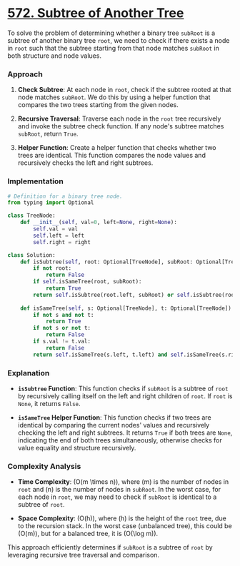 # [572. Subtree of Another Tree](https://leetcode.com/problems/subtree-of-another-tree/description/)

To solve the problem of determining whether a binary tree `subRoot` is a subtree of another binary tree `root`, we need to check if there exists a node in `root` such that the subtree starting from that node matches `subRoot` in both structure and node values.

### Approach

1. **Check Subtree**: At each node in `root`, check if the subtree rooted at that node matches `subRoot`. We do this by using a helper function that compares the two trees starting from the given nodes.

2. **Recursive Traversal**: Traverse each node in the `root` tree recursively and invoke the subtree check function. If any node's subtree matches `subRoot`, return `True`.

3. **Helper Function**: Create a helper function that checks whether two trees are identical. This function compares the node values and recursively checks the left and right subtrees.

### Implementation

```python
# Definition for a binary tree node.
from typing import Optional

class TreeNode:
    def __init__(self, val=0, left=None, right=None):
        self.val = val
        self.left = left
        self.right = right

class Solution:
    def isSubtree(self, root: Optional[TreeNode], subRoot: Optional[TreeNode]) -> bool:
        if not root:
            return False
        if self.isSameTree(root, subRoot):
            return True
        return self.isSubtree(root.left, subRoot) or self.isSubtree(root.right, subRoot)
    
    def isSameTree(self, s: Optional[TreeNode], t: Optional[TreeNode]) -> bool:
        if not s and not t:
            return True
        if not s or not t:
            return False
        if s.val != t.val:
            return False
        return self.isSameTree(s.left, t.left) and self.isSameTree(s.right, t.right)
```

### Explanation

- **`isSubtree` Function**: This function checks if `subRoot` is a subtree of `root` by recursively calling itself on the left and right children of `root`. If `root` is `None`, it returns `False`.

- **`isSameTree` Helper Function**: This function checks if two trees are identical by comparing the current nodes' values and recursively checking the left and right subtrees. It returns `True` if both trees are `None`, indicating the end of both trees simultaneously, otherwise checks for value equality and structure recursively.

### Complexity Analysis

- **Time Complexity**: \(O(m \times n)\), where \(m\) is the number of nodes in `root` and \(n\) is the number of nodes in `subRoot`. In the worst case, for each node in `root`, we may need to check if `subRoot` is identical to a subtree of `root`.

- **Space Complexity**: \(O(h)\), where \(h\) is the height of the `root` tree, due to the recursion stack. In the worst case (unbalanced tree), this could be \(O(m)\), but for a balanced tree, it is \(O(\log m)\).

This approach efficiently determines if `subRoot` is a subtree of `root` by leveraging recursive tree traversal and comparison.
